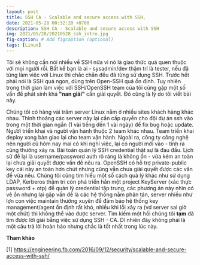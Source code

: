 ```yaml
---
layout: post
title: SSH CA - Scalable and secure access with SSH,
date: 2021-05-28 00:32:20 +0700
description: SSH CA - Scalable and secure access with SSH
img: 2021/05/28/20210528_ssh_intro.jpg
fig-caption: # Add figcaption (optional)
tags: [Linux]
---
```

Tôi sẽ không cần nói nhiều về SSH nữa vì nó là giao thức quá quen thuộc với mọi người rồi. Bất kể bạn là ai - sysadmin/dev thậm trí là tester, nếu đã từng làm việc với Linux thì chắc chắn đều đã từng sử dụng SSH. Trước hết phải nói là SSH quá ngon, dùng trên Open-SSH quá ổn định. Tuy nhiên trong thời gian làm việc với SSH/OpenSSH team của tôi cũng gặp một số vấn đề phát sinh khá **"nan giải"** cần giải quyết. Đó cũng là lý do tôi viết bài này. 

Chúng tôi có hàng vài trăm server Linux nằm ở nhiều sites khách hàng khác nhau. Thỉnh thoảng các server này lại cần cấp quyền cho đội dự án ssh vào trong một thời gian ngắn (1 vài tiếng đến 1 vài ngày) để fix bug hoặc update. Người triển khai và người vận hành thuộc 2 team khác nhau. Team triển khai deploy xong bàn giao lại cho team vận hành. Ngoài ra, công ty công nghệ nên người cũ hôm nay mai có khi nghỉ việc, lại có người mới vào - tính ra cũng thường xảy ra. Bài toán quản lý SSH credential thật sự là đau đầu. Lịch sử để lại là username/password auth rõ ràng là không ổn - vừa kém an toàn lại chưa giải quyết được vấn đề nêu ra. OpenSSH có hỗ trợ private-public key cái này an toàn hơn chút nhưng cũng vẫn chưa giải quyết được các vấn đề vừa nêu. Chúng tôi cũng tìm hiểu một số cách quả lý khác như sử dụng LDAP, Kerberos thậm trí còn phá triển hẳn một project KeyServer (xác thực password + otp) để quản lý credential tập trung, các phương án này nhìn có vẻ ổn nhưng lại gặp vấn đề là các hệ thống nằm phân tán, server nhiều như lợn con việc maintain thường xuyên để đảm bảo hệ thống key management/agent ổn định rất khó, nhiều khi lỗi xảy ra (vd server sai giờ một chút) thì không thể vào được server. Tìm kiếm một hồi chúng tôi **tạm** đã tìm được lời giải bằng việc sử dụng SSH - CA. Dĩ nhiên đây không phải là một câu trả lời hoàn hảo nhưng chắc là tốt nhất trong lúc này.



**Tham khảo**

[1] https://engineering.fb.com/2016/09/12/security/scalable-and-secure-access-with-ssh/